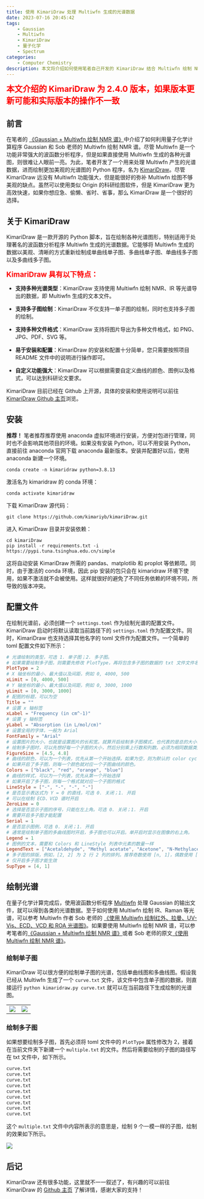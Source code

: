 ```yaml
---
title: 使用 KimariDraw 处理 Multiwfn 生成的光谱数据
date: 2023-07-16 20:45:42
tags:
    - Gaussian
    - Multiwfn
    - KimariDraw
    - 量子化学
    - Spectrum
categories: 
    - Computer Chemistry
description: 本文将介绍如何使用笔者自己开发的 KimariDraw 结合 Multiwfn 绘制 NMR、IR 等化学光谱图。
---
```


<p><strong style="color:red; font-size:16pt;">本文介绍的 KimariDraw 为 2.4.0 版本，如果版本更新可能和实际版本的操作不一致</strong></p>

## 前言

在笔者的 [《Gaussian + Multiwfn 绘制 NMR 谱》](https://ikuns.icu/013)中介绍了如何利用量子化学计算程序 Gaussian 和 Sob 老师的 Multiwfn 绘制 NMR 谱。尽管 Multiwfn 是一个功能非常强大的波函数分析程序，但是如果直接使用 Multiwfn 生成的各种光谱图，则很难让人眼前一亮。为此，笔者开发了一个用来处理 Multiwfn 产生的光谱数据，进而绘制更加美观的光谱图的 Python 程序，名为 [KimariDraw](https://github.com/kimariyb/kimariDraw)。尽管 KimariDraw 远没有 Multiwfn 功能强大，但是能很好的弥补 Multiwfn 绘图不够美观的缺点。虽然可以使用类似 Origin 的科研绘图软件，但是 KimariDraw 更为高效快速，如果你想应急、偷懒、省时、省事，那么 KimariDraw 是一个很好的选择。

## 关于 KimariDraw

KimariDraw 是一款开源的 Python 脚本，旨在绘制各种光谱图形，特别适用于处理著名的波函数分析程序 Multiwfn 生成的光谱数据。它能够将 Multiwfn 生成的数据以美观、清晰的方式重新绘制成单曲线单子图、多曲线单子图、单曲线多子图以及多曲线多子图。

<p><strong style="color:red; font-size:14pt;">KimariDraw 具有以下特点：</strong></p>

- **支持多种光谱类型**：KimariDraw 支持使用 Multiwfn 绘制 NMR、IR 等光谱导出的数据，即 Multiwfn 生成的文本文件。

- **支持多子图绘制**：KimariDraw 不仅支持一单子图的绘制，同时也支持多子图的绘制。

- **支持多种文件格式**：KimariDraw 支持将图片导出为多种文件格式，如 PNG、JPG、PDF、SVG 等。

- **易于安装和配置**：KimariDraw 的安装和配置十分简单，您只需要按照项目 README 文件中的说明进行操作即可。

- **自定义功能强大**：KimariDraw 可以根据需要自定义曲线的颜色、图例以及格式，可以达到科研论文要求。

KimariDraw 目前已经在 Github 上开源，具体的安装和使用说明可以前往 [KimariDraw Github 主页](https://github.com/kimariyb/kimariDraw)浏览。


## 安装

**推荐！** 笔者推荐推荐使用 anaconda 虚拟环境进行安装，方便对包进行管理，同时也不会影响其他项目的环境。如果没有安装 Python，可以不用安装 Python，直接前往 anaconda 官网下载 anaconda 最新版本。安装并配置好以后，使用 anaconda 新建一个环境。

```shell
conda create -n kimaridraw python=3.8.13
```

激活名为 kimaridraw 的 conda 环境：

```shell
conda activate kimaridraw
```

下载 KimariDraw 源代码：

```shell
git clone https://github.com/kimariyb/kimariDraw.git
```

进入 KimariDraw 目录并安装依赖：

```shell
cd kimariDraw 
pip install -r requirements.txt -i https://pypi.tuna.tsinghua.edu.cn/simple
```

这将自动安装 KimariDraw 所需的 pandas、matplotlib 和 proplot 等依赖项。同时，由于激活的 conda 环境，因此 pip 安装的包只会在 kimaridraw 环境下使用，如果不激活就不会被使用。这样就很好的避免了不同任务依赖的环境不同，所导致的版本冲突。

## 配置文件

在绘制光谱前，必须创建一个 `settings.toml` 作为绘制光谱的配置文件。KimariDraw 启动时将默认读取当前路径下的 `settings.toml` 作为配置文件。同时，KimariDraw 也支持选择其他名字的 toml 文件作为配置文件。一个简单的 toml 配置文件如下所示：

```toml
# 光谱绘制的类型，可选 1. 单子图；2. 多子图。
# 如果需要绘制多子图，则需要先修改 PlotType，再将包含多子图的数据的 txt 文件文件名写在一个名为 multiple.txt 的文件中
PlotType = 2
# X 轴坐标的最小、最大值以及间距，例如 0, 4000, 500
xLimit = [0, 4000, 500]
# Y 轴坐标的最小、最大值以及间距，例如 0, 3000, 1000
yLimit = [0, 3000, 1000]
# 配图的标题，可以为空
Title = ""
# 设置 x 轴标签
xLabel = "Frequency (in cm^-1)"
# 设置 y 轴标签
yLabel = "Absorption (in L/mol/cm)"
# 设置全局的字体，一般为 Arial
FontFamily = "Arial"
# 设置图片的大小，也就是设置图片的长和宽。就算开启绘制多子图模式，也代表的是总的大小，不是子图的大小。
# 绘制多子图时，可以先想好每一个子图的大小，然后分别乘上行数和列数。必须为相同数据类型！
FigureSize = [4.5, 4.8]
# 曲线的颜色，可以为一个列表，优先从第一个开始选择。如果为空，则为默认的 color cycle。
# 如果开启了多子图，则每一个颜色就对应一个子图曲线的颜色。
Colors = ["black", "red", "orange", "blue"]
# 曲线的样式，可以为一个列表，优先从第一个开始选择
# 如果开启了多子图，则每一个格式就对应一个子图的格式
LineStyle = ["-", "-", "-", "-"]
# 是否显示表达式为 Y = 0 的直线，可选 0. 关闭；1. 开启
# 可以在绘制 ECD、VCD 谱时开启
ZeroLine = 0
# 选择是否显示子图的序号，只能在左上角。可选 0. 关闭；1. 开启
# 需要开启多子图才能配置
Serial = 1
# 是否显示图例，可选 0. 关闭；1. 开启
# 通常是绘制单子图的多曲线图时开启，多子图也可以开启。单开启时显示在图像的右上角。
Legend = 1
# 图例的文本，需要和 Colors 和 LineStyle 列表中元素的数量一样
LegendText = ["Acetaldehyde", "Methyl acetate", "Acetone", "N-Methylacetamide"]
# 多子图的排版，例如，[2, 2] 为 2 行 2 列的排列。推荐奇数使用 [n, 1]，偶数使用 [n/2, n/2]
# 仅开启多子图才能生效
SupType = [4, 1]
```

## 绘制光谱

在量子化学计算完成后，使用波函数分析程序 [Multiwfn](http://sobereva.com/multiwfn/) 处理 Gaussian 的输出文件，就可以得到各类的光谱数据。至于如何使用 Multiwfn 绘制 IR、Raman 等光谱，可以参考 Multiwfn 作者 Sob 老师的 [《使用 Multiwfn 绘制红外、拉曼、UV-Vis、ECD、VCD 和 ROA 光谱图》](http://sobereva.com/224)。如果要使用 Multiwfn 绘制 NMR 谱，可以参考笔者的[《Gaussian + Multiwfn 绘制 NMR 谱》](https://ikuns.icu/013)或者 Sob 老师的原文[《使用 Multiwfn 绘制 NMR 谱》](http://sobereva.com/565)。

### 绘制单子图

KimariDraw 可以很方便的绘制单子图的光谱，包括单曲线图和多曲线图。假设我已经从 Multiwfn 生成了一个 `curve.txt` 文件，该文件中包含单子图的数据，则直接运行 `python kimaridraw.py curve.txt` 就可以在当前路径下生成绘制的光谱图。

<table>
  <td><img src="1.png"></td>
  <td><img src="2.png"></td>
</table>

### 绘制多子图

如果想要绘制多子图，首先必须将 toml 文件中的 `PlotType` 属性修改为 2，接着在当前文件夹下新建一个 `multiple.txt` 的文件。然后将需要绘制的子图的路径写在 txt 文件中，如下所示。

```txt
curve.txt
curve.txt
curve.txt
curve.txt
curve.txt
curve.txt
curve.txt
curve.txt
curve.txt
```

这个 `multiple.txt` 文件中内容所表示的意思是，绘制 9 个一模一样的子图，绘制的效果如下所示。

<img src="3.png">

## 后记

KimariDraw 还有很多功能，这里就不一一叙述了，有兴趣的可以前往 KimariDraw 的 [Github 主页](https://github.com/kimariyb/kimariDraw) 了解详情，感谢大家的支持！